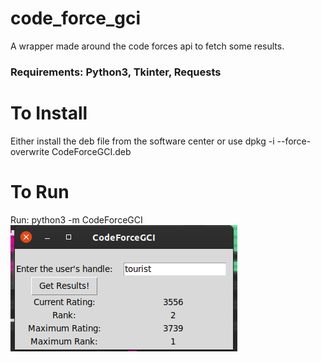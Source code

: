 # code_force_gci
A wrapper made around the code forces api to fetch some results. 
<h3>Requirements: Python3, Tkinter, Requests</h3>
<h1>To Install</h1>
<p>Either install the deb file from the software center or use dpkg -i --force-overwrite CodeForceGCI.deb</p>
<h1>To Run </h1>
Run: python3 -m CodeForceGCI 

<img src="ss_1.png" />
